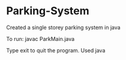 # Parking-System
Created a single storey parking system in java

To run:
javac ParkMain.java

Type exit to quit the program.
Used java
